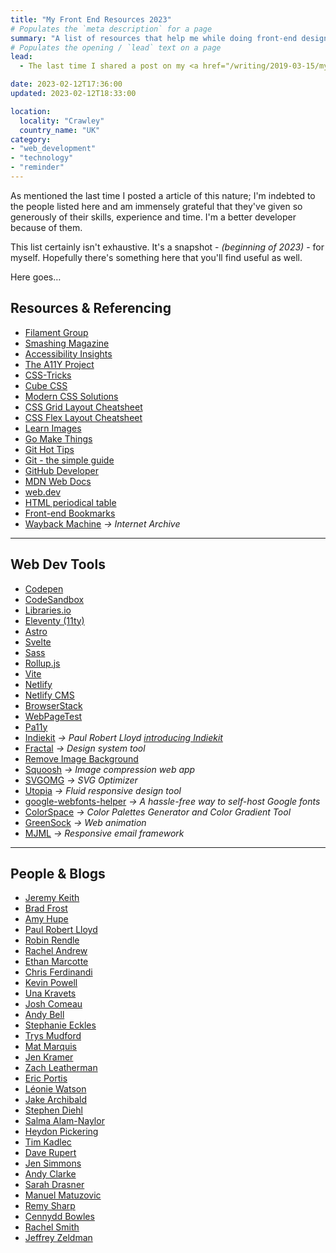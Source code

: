 ```yaml
---
title: "My Front End Resources 2023"
# Populates the `meta description` for a page
summary: "A list of resources that help me while doing front-end design and development in 2023."
# Populates the opening / `lead` text on a page
lead:
  - The last time I shared a post on my <a href="/writing/2019-03-15/my-frontend-resources-2019">list of frontend resources</a> was back in 2019. I think it's about time I posted an update &mdash; seeing that's it's 2023 after all.

date: 2023-02-12T17:36:00
updated: 2023-02-12T18:33:00

location:
  locality: "Crawley"
  country_name: "UK"
category:
- "web_development"
- "technology"
- "reminder"
---
```


As mentioned the last time I posted a article of this nature; I'm indebted to the people listed here and am immensely grateful that they've given so generously of their skills, experience and time. I'm a better developer because of them.

This list certainly isn't exhaustive. It's a snapshot - *(beginning of 2023)* - for myself. Hopefully there's something here that you'll find useful as well.

Here goes&hellip;


## Resources & Referencing

* [Filament Group](https://www.filamentgroup.com/lab/)
* [Smashing Magazine](https://www.smashingmagazine.com/)
* [Accessibility Insights](https://accessibilityinsights.io/en/)
* [The A11Y Project](https://www.a11yproject.com/)
* [CSS-Tricks](https://css-tricks.com/)
* [Cube CSS](https://cube.fyi/)
* [Modern CSS Solutions](https://moderncss.dev/)
* [CSS Grid Layout Cheatsheet](http://grid.malven.co/)
* [CSS Flex Layout Cheatsheet](https://flexbox.malven.co/)
* [Learn Images](https://web.dev/learn/images/)
* [Go Make Things](https://gomakethings.com/)
* [Git Hot Tips](https://wesbos.com/git-hot-tips/)
* [Git - the simple guide](http://rogerdudler.github.io/git-guide/)
* [GitHub Developer](https://developer.github.com/)
* [MDN Web Docs](https://developer.mozilla.org/)
* [web.dev](https://web.dev/)
* [HTML periodical table](https://codepen.io/huijing/full/wOXzNx)
* [Front-end Bookmarks](https://www.frontendbookmarks.com/)
* [Wayback Machine](https://web.archive.org/) <i aria-hidden="true">&rarr;</i> *Internet Archive*

---

## Web Dev Tools

* [Codepen](https://codepen.io/)
* [CodeSandbox](https://codesandbox.io/)
* [Libraries.io](https://libraries.io/)
* [Eleventy (11ty)](https://www.11ty.dev/)
* [Astro](https://astro.build/)
* [Svelte](https://svelte.dev/)
* [Sass](http://sass-lang.com/)
* [Rollup.js](https://rollupjs.org/)
* [Vite](https://vitejs.dev/)
* [Netlify](https://www.netlify.com/)
* [Netlify CMS](https://www.netlifycms.org/)
* [BrowserStack](https://www.browserstack.com/)
* [WebPageTest](https://www.webpagetest.org/)
* [Pa11y](https://pa11y.org/)
* [Indiekit](https://getindiekit.com/) <i aria-hidden="true">&rarr;</i> *Paul Robert Lloyd [introducing Indiekit](https://paulrobertlloyd.com/articles/2022/12/indiekit/)*
* [Fractal](https://fractal.build/) <i aria-hidden="true">&rarr;</i> *Design system tool*
* [Remove Image Background](https://www.remove.bg/)
* [Squoosh](https://squoosh.app/) <i aria-hidden="true">&rarr;</i> *Image compression web app*
* [SVGOMG](https://jakearchibald.github.io/svgomg/) <i aria-hidden="true">&rarr;</i> *SVG Optimizer*
* [Utopia](https://utopia.fyi/) <i aria-hidden="true">&rarr;</i> *Fluid responsive design tool*
* [google-webfonts-helper](https://gwfh.mranftl.com/fonts) <i aria-hidden="true">&rarr;</i> *A hassle-free way to self-host Google fonts*
* [ColorSpace](https://mycolor.space/) <i aria-hidden="true">&rarr;</i> *Color Palettes Generator and Color Gradient Tool*
* [GreenSock](https://greensock.com/) <i aria-hidden="true">&rarr;</i> *Web animation*
* [MJML](https://mjml.io/) <i aria-hidden="true">&rarr;</i> *Responsive email framework*

---

## People & Blogs

* [Jeremy Keith](https://adactio.com/)
* [Brad Frost](http://bradfrost.com/)
* [Amy Hupe](https://amyhupe.co.uk/)
* [Paul Robert Lloyd](https://paulrobertlloyd.com/)
* [Robin Rendle](https://www.robinrendle.com/)
* [Rachel Andrew](https://rachelandrew.co.uk/)
* [Ethan Marcotte](https://ethanmarcotte.com/)
* [Chris Ferdinandi](https://gomakethings.com/)
* [Kevin Powell](https://www.kevinpowell.co/)
* [Una Kravets](http://unakravets.com/)
* [Josh Comeau](https://www.joshwcomeau.com/)
* [Andy Bell](https://andy-bell.co.uk/)
* [Stephanie Eckles](https://thinkdobecreate.com/)
* [Trys Mudford](https://www.trysmudford.com/)
* [Mat Marquis](https://hire.wil.to/)
* [Jen Kramer](https://jen4web.substack.com/)
* [Zach Leatherman](https://www.zachleat.com/)
* [Eric Portis](https://ericportis.com/)
* [Léonie Watson](https://tink.uk/)
* [Jake Archibald](https://jakearchibald.com/)
* [Stephen Diehl](https://www.stephendiehl.com/)
* [Salma Alam-Naylor](https://whitep4nth3r.com/)
* [Heydon Pickering](http://www.heydonworks.com/)
* [Tim Kadlec](https://timkadlec.com/)
* [Dave Rupert](https://daverupert.com/)
* [Jen Simmons](http://jensimmons.com/)
* [Andy Clarke](https://stuffandnonsense.co.uk/)
* [Sarah Drasner](https://sarahdrasnerdesign.com/)
* [Manuel Matuzovic](https://www.matuzo.at/)
* [Remy Sharp](https://remysharp.com/)
* [Cennydd Bowles](https://www.cennydd.com/)
* [Rachel Smith](https://rachsmith.com/)
* [Jeffrey Zeldman](http://www.zeldman.com/)
